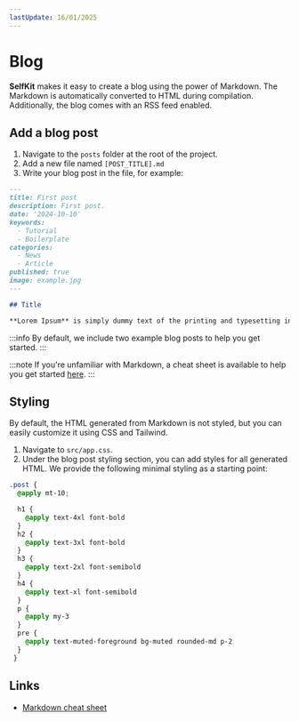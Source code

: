 ```yaml
---
lastUpdate: 16/01/2025
---
```


# Blog

**SelfKit** makes it easy to create a blog using the power of Markdown. The Markdown is automatically converted to HTML during compilation. Additionally, the blog comes with an RSS feed enabled.

## Add a blog post

1. Navigate to the ```posts``` folder at the root of the project.
2. Add a new file named ```[POST_TITLE].md```
3. Write your blog post in the file, for example:

```md
---
title: First post
description: First post.
date: '2024-10-10'
keywords:
  - Tutorial
  - Boilerplate
categories:
  - News
  - Article
published: true
image: example.jpg
---

## Title

**Lorem Ipsum** is simply dummy text of the printing and typesetting industry. Lorem Ipsum has been the industry's standard dummy text ever since the 1500s, when an unknown printer took a galley of type and scrambled it to make a type specimen book.


```

:::info
By default, we include two example blog posts to help you get started.
:::

:::note
If you're unfamiliar with Markdown, a cheat sheet is available to help you get started [here](https://www.markdownguide.org/cheat-sheet/).
:::

## Styling

By default, the HTML generated from Markdown is not styled, but you can easily customize it using CSS and Tailwind.

1. Navigate to ```src/app.css```.
2. Under the blog post styling section, you can add styles for all generated HTML. We provide the following minimal styling as a starting point:

```css
.post {
  @apply mt-10;

  h1 {
    @apply text-4xl font-bold
  }
  h2 {
    @apply text-3xl font-bold
  }
  h3 {
    @apply text-2xl font-semibold
  }
  h4 {
    @apply text-xl font-semibold
  }
  p {
    @apply my-3
  }
  pre {
    @apply text-muted-foreground bg-muted rounded-md p-2
  }
 }
```

## Links

- [Markdown cheat sheet](https://www.markdownguide.org/cheat-sheet/)